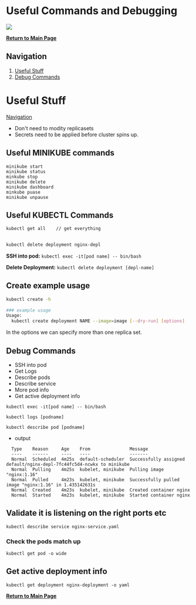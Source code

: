 # Useful Commands and Debugging     
  
![](https://miro.medium.com/max/1121/1*Rd7EUpPf7qnlthT5XEL5zg.png)

**[Return to Main Page](../../README.md)**    

  
## Navigation   

1. [Useful Stuff](#Useful-Stuff)
2. [Debug Commands](#Debug-Commands)



# Useful Stuff
    
[Navigation](#Navigation)  
  
- Don't need to modity replicasets   
- Secrets need to be applied before cluster spins up.   
  
## Useful MINIKUBE commands    

  
```
minikube start
minikube status
minkube stop
minikube delete
minikube dashboard
minkube puase
minikube unpause
```
    


    
## Useful KUBECTL Commands    

```sh
kubectl get all    // get everything
  

kubectl delete deployment nginx-depl
```  
**SSH into pod:** `kubectl exec -it[pod name] -- bin/bash` 
  

**Delete Deployment:** `kubectl delete deployment [depl-name]` 



## Create example usage    
```sh 
kubectl create -h  
  
### example usage  
Usage:
  kubectl create deployment NAME --image=image [--dry-run] [options]
```  
      
In the options we can specify more than one replica set.  
     

  
## Debug Commands

      
- SSH into pod
- Get Logs 
- Describe pods
- Describe service
- More pod info  
- Get active deployment info 

  
```
kubectl exec -it[pod name] -- bin/bash 
```  

    
```
kubectl logs [podname]
```    
  
```  
kubectl describe pod [podname]  
```
- output  
  
```
  Type    Reason     Age    From               Message
  ----    ------     ----   ----               -------
  Normal  Scheduled  4m25s  default-scheduler  Successfully assigned default/nginx-depl-7fc44fc5d4-ncwkx to minikube
  Normal  Pulling    4m25s  kubelet, minikube  Pulling image "nginx:1.16"
  Normal  Pulled     4m23s  kubelet, minikube  Successfully pulled image "nginx:1.16" in 1.435142631s
  Normal  Created    4m23s  kubelet, minikube  Created container nginx
  Normal  Started    4m23s  kubelet, minikube  Started container nginx
  ```


## Validate it is listening on the right ports etc  
  
```
kubectl describe service nginx-service.yaml  
```  
   
### Check the pods match up  
  
```
kubectl get pod -o wide
```  
  
## Get active deployment info  
  
```
kubectl get deployment nginx-deployment -o yaml
```







**[Return to Main Page](../../README.md)**  
